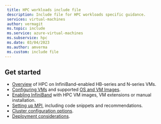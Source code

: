 ```yaml
---
 title: HPC workloads include file
 description: Include file for HPC workloads specific guidance. 
 services: virtual-machines
 author: vermagit
 ms.topic: include
 ms.service: azure-virtual-machines
 ms.subservice: hpc
 ms.date: 03/04/2023
 ms.author: amverma
 ms.custom: include file
---
```


## Get started

- [Overview](../overview-hb-hc.md) of HPC on InfiniBand-enabled HB-series and N-series VMs.
- [Configuring VMs](../configure.md) and supported [OS and VM Images](../configure.md#vm-images).
- [Enabling InfiniBand](../extensions/enable-infiniband.md) with HPC VM images, VM extensions or manual installation.
- [Setting up MPI](../setup-mpi.md), including code snippets and recommendations.
- [Cluster configuration options](../sizes-hpc.md#cluster-configuration-options).
- [Deployment considerations](../sizes-hpc.md#deployment-considerations).
